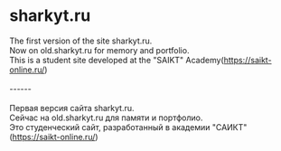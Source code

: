 # sharkyt.ru
The first version of the site sharkyt.ru.
<br /> Now on old.sharkyt.ru for memory and portfolio.
<br />This is a student site developed at the "SAIKT" Academy(https://saikt-online.ru/)
<br />
<br />------
<br />
<br />Первая версия сайта sharkyt.ru.
<br />Сейчас на old.sharkyt.ru для памяти и портфолио.
<br />Это студенческий сайт, разработанный в академии "САИКТ"(https://saikt-online.ru/)
